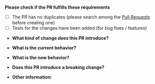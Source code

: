 **Please check if the PR fulfills these requirements**

- [ ] The PR has no duplicates (please search among the [Pull Requests](https://github.com/arduino/arduino-create-agent/pulls)
      before creating one)
- [ ] Tests for the changes have been added (for bug fixes / features)

* **What kind of change does this PR introduce?**
<!-- Bug fix, feature, ... -->

- **What is the current behavior?**
<!-- You can also link to an open issue here -->

* **What is the new behavior?**
<!-- if this is a feature change -->

- **Does this PR introduce a breaking change?**
<!-- What changes might users need to make in their workflow or application due to this PR? -->

* **Other information**:
<!-- Any additional information that could help the review process -->
